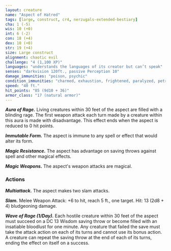 ```yaml
---
layout: creature
name: "Aspect of Hatred"
tags: [large, construct, cr4, nerzugals-extended-bestiary]
cha: 1 (-5)
wis: 10 (+0)
int: 6 (-2)
con: 18 (+4)
dex: 10 (+0)
str: 19 (+4)
size: Large construct
alignment: chaotic evil
challenge: "4 (1,100 XP)"
languages: "understands the languages of its creator but can’t speak"
senses: "darkvision 120ft., passive Perception 10"
damage_immunities: "poison, psychic"
condition_immunities: "charmed, exhaustion, frightened, paralyzed, petrified, poisoned"
speed: "40 ft."
hit_points: "85 (9d10 + 36)"
armor_class: "17 (natural armor)"
---
```


***Aura of Rage.*** Living creatures within 30 feet of the
aspect are filled with a blinding rage. The first
weapon attack each turn made by a creature within
this aura is made with disadvantage. This effect
ends when the aspect is reduced to 0 hit points.

***Immutable Form.*** The aspect is immune to any spell
or effect that would alter its form.

***Magic Resistance.*** The aspect has advantage on
saving throws against spell and other magical
effects.

***Magic Weapons.*** The aspect's weapon attacks are
magical.

### Actions

***Multiattack.*** The aspect makes two slam attacks.

***Slam.*** Melee Weapon Attack: +6 to hit, reach 5 ft.,
one target. Hit: 13 (2d8 + 4) bludgeoning damage.

***Wave of Rage (1/Day).*** Each hostile creature within
30 feet of the aspect must succeed on a DC 13
Wisdom saving throw or become filled with an
insatiable bloodlust for one minute. Any creature
that failed the save must take the attack action on
each of its turns and cannot use its bonus action. A
creature can repeat the saving throw at the end of
each of its turns, ending the effect on itself on a
success.
